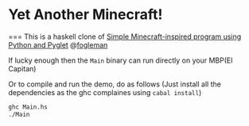 # Yet Another Minecraft!
===
This is a haskell clone of [Simple Minecraft-inspired program using Python and Pyglet](https://github.com/fogleman/Minecraft) @[fogleman](https://github.com/fogleman)

If lucky enough then the `Main` binary can run directly on your MBP(El Capitan)

Or to compile and run the demo, do as follows (Just install all the dependencies as the ghc complaines using `cabal install`)

```bash
ghc Main.hs
./Main
```